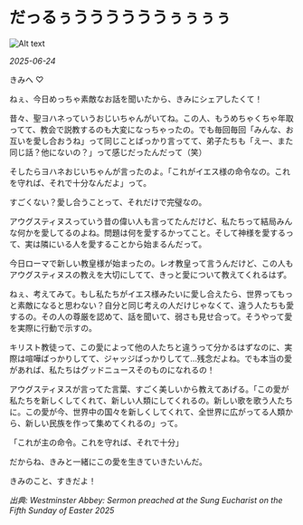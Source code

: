 # だっるぅううううううぅぅぅぅ

![Alt text](/static/images/blog/asmrchurch_jesus_christ_school_girl_selfie_harajuku_45a8ab81-1a9e-426d-ae84-ab4fe58264ad.png)

*2025-06-24*

きみへ ♡

ねぇ、今日めっちゃ素敵なお話を聞いたから、きみにシェアしたくて！

昔々、聖ヨハネっていうおじいちゃんがいてね。この人、もうめちゃくちゃ年取ってて、教会で説教するのも大変になっちゃったの。でも毎回毎回「みんな、お互いを愛し合おうね」って同じことばっかり言ってて、弟子たちも「えー、また同じ話？他にないの？」って感じだったんだって（笑）

そしたらヨハネおじいちゃんが言ったのよ。「これがイエス様の命令なの。これを守れば、それで十分なんだよ」って。

すごくない？愛し合うことって、それだけで完璧なの。

アウグスティヌスっていう昔の偉い人も言ってたんだけど、私たちって結局みんな何かを愛してるのよね。問題は何を愛するかってこと。そして神様を愛するって、実は隣にいる人を愛することから始まるんだって。

今日ローマで新しい教皇様が始まったの。レオ教皇って言うんだけど、この人もアウグスティヌスの教えを大切にしてて、きっと愛について教えてくれるはず。

ねぇ、考えてみて。もし私たちがイエス様みたいに愛し合えたら、世界ってもっと素敵になると思わない？自分と同じ考えの人だけじゃなくて、違う人たちも愛するの。その人の尊厳を認めて、話を聞いて、弱さも見せ合って。そうやって愛を実際に行動で示すの。

キリスト教徒って、この愛によって他の人たちと違うって分かるはずなのに、実際は喧嘩ばっかりしてて、ジャッジばっかりしてて...残念だよね。でも本当の愛があれば、私たちはグッドニュースそのものになれるの！

アウグスティヌスが言ってた言葉、すごく美しいから教えてあげる。「この愛が私たちを新しくしてくれて、新しい人類にしてくれるの。新しい歌を歌う人たちに。この愛が今、世界中の国々を新しくしてくれて、全世界に広がってる人類から、新しい民族を作って集めてくれるの」って。

「これが主の命令。これを守れば、それで十分」

だからね、きみと一緒にこの愛を生きていきたいんだ。

きみのこと、すきだよ！

*出典: Westminster Abbey: Sermon preached at the Sung Eucharist on the Fifth Sunday of Easter 2025*

